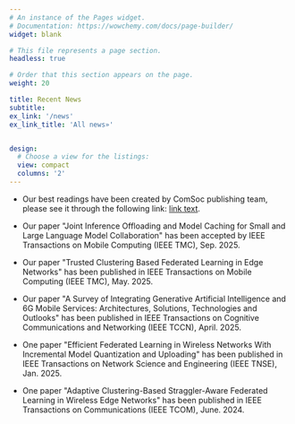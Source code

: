```yaml
---
# An instance of the Pages widget.
# Documentation: https://wowchemy.com/docs/page-builder/
widget: blank

# This file represents a page section.
headless: true

# Order that this section appears on the page.
weight: 20

title: Recent News
subtitle:
ex_link: '/news'  
ex_link_title: 'All news»'  


design:
  # Choose a view for the listings:
  view: compact
  columns: '2'
---
```

* Our best readings have been created by ComSoc publishing team, please see it through the following link: [link text](https://www.comsoc.org/publications/best-readings/privacy-preservation-machine-learning-communications).

* Our paper "Joint Inference Offloading and Model Caching for Small and Large Language Model Collaboration" has been accepted by IEEE Transactions on Mobile Computing (IEEE TMC), Sep. 2025.

* Our paper "Trusted Clustering Based Federated Learning in Edge Networks" has been published in IEEE Transactions on Mobile Computing (IEEE TMC), May. 2025.

* Our paper "A Survey of Integrating Generative Artificial Intelligence and 6G Mobile Services: Architectures, Solutions, Technologies and Outlooks" has been published in IEEE Transactions on Cognitive Communications and Networking (IEEE TCCN), April. 2025.

* One paper "Efficient Federated Learning in Wireless Networks With Incremental Model Quantization and Uploading" has been published in IEEE Transactions on Network Science and Engineering (IEEE TNSE), Jan. 2025.

* One paper "Adaptive Clustering-Based Straggler-Aware Federated Learning in Wireless Edge Networks" has been published in IEEE Transactions on Communications (IEEE TCOM), June. 2024.
